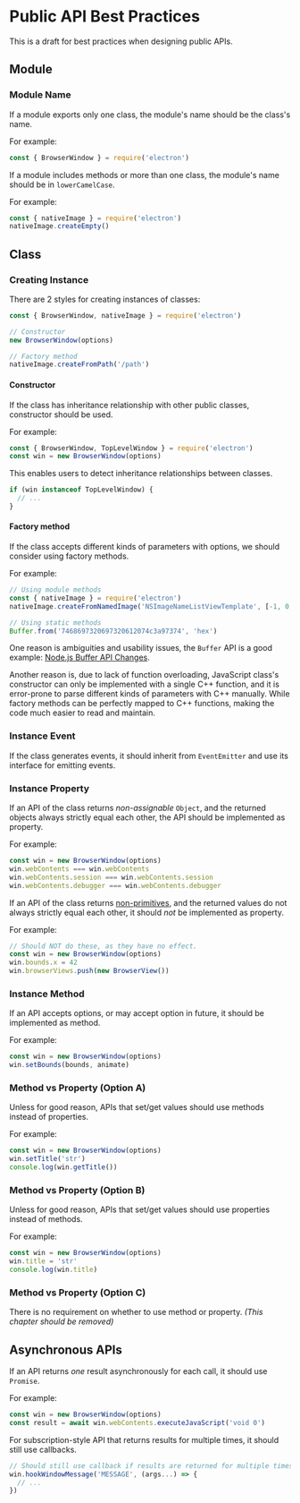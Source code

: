 # Public API Best Practices

This is a draft for best practices when designing public APIs.

## Module

### Module Name

If a module exports only one class, the module's name should be the class's name.

For example:

```javascript
const { BrowserWindow } = require('electron')
```

If a module includes methods or more than one class, the module's name should be in `lowerCamelCase`.

For example:

```javascript
const { nativeImage } = require('electron')
nativeImage.createEmpty()
```

## Class

### Creating Instance

There are 2 styles for creating instances of classes:

```javascript
const { BrowserWindow, nativeImage } = require('electron')

// Constructor
new BrowserWindow(options)

// Factory method
nativeImage.createFromPath('/path')
```

#### Constructor

If the class has inheritance relationship with other public classes, constructor should be used.

For example:

```javascript
const { BrowserWindow, TopLevelWindow } = require('electron')
const win = new BrowserWindow(options)
```

This enables users to detect inheritance relationships between classes.

```javascript
if (win instanceof TopLevelWindow) {
  // ...
}
```

#### Factory method

If the class accepts different kinds of parameters with options, we should consider using factory methods.

For example:

```javascript
// Using module methods
const { nativeImage } = require('electron')
nativeImage.createFromNamedImage('NSImageNameListViewTemplate', [-1, 0, 1])

// Using static methods
Buffer.from('7468697320697320612074c3a97374', 'hex')
```

One reason is ambiguities and usability issues, the `Buffer` API is a good example: [Node.js Buffer API Changes][node-buffer-api].

Another reason is, due to lack of function overloading, JavaScript class's constructor can only be implemented with a single C++ function, and it is error-prone to parse different kinds of parameters with C++ manually. While factory methods can be perfectly mapped to C++ functions, making the code much easier to read and maintain.

### Instance Event

If the class generates events, it should inherit from `EventEmitter` and use its interface for emitting events.

### Instance Property

If an API of the class returns _non-assignable_ `Object`, and the returned objects always strictly equal each other, the API should be implemented as property.

For example:

```javascript
const win = new BrowserWindow(options)
win.webContents === win.webContents
win.webContents.session === win.webContents.session
win.webContents.debugger === win.webContents.debugger
```

If an API of the class returns [non-primitives][no-primitive], and the returned values do not always strictly equal each other, it should _not_ be implemented as property.

For example:

```javascript
// Should NOT do these, as they have no effect.
const win = new BrowserWindow(options)
win.bounds.x = 42
win.browserViews.push(new BrowserView())
```

### Instance Method

If an API accepts options, or may accept option in future, it should be implemented as method.

For example:

```javascript
const win = new BrowserWindow(options)
win.setBounds(bounds, animate)
```

### Method vs Property (Option A)

Unless for good reason, APIs that set/get values should use methods instead of properties.

For example:

```javascript
const win = new BrowserWindow(options)
win.setTitle('str')
console.log(win.getTitle())
```

### Method vs Property (Option B)

Unless for good reason, APIs that set/get values should use properties instead of methods.

For example:

```javascript
const win = new BrowserWindow(options)
win.title = 'str'
console.log(win.title)
```

### Method vs Property (Option C)

There is no requirement on whether to use method or property. _(This chapter should be removed)_

## Asynchronous APIs

If an API returns _one_ result asynchronously for each call, it should use `Promise`.

For example:

```javascript
const win = new BrowserWindow(options)
const result = await win.webContents.executeJavaScript('void 0')
```

For subscription-style API that returns results for multiple times, it should still use callbacks.

```javascript
// Should still use callback if results are returned for multiple times.
win.hookWindowMessage('MESSAGE', (args...) => {
  // ...
})
```

[node-buffer-api]: https://medium.com/@jasnell/node-js-buffer-api-changes-3c21f1048f97
[no-primitive]: https://developer.mozilla.org/en-US/docs/Glossary/Primitive
